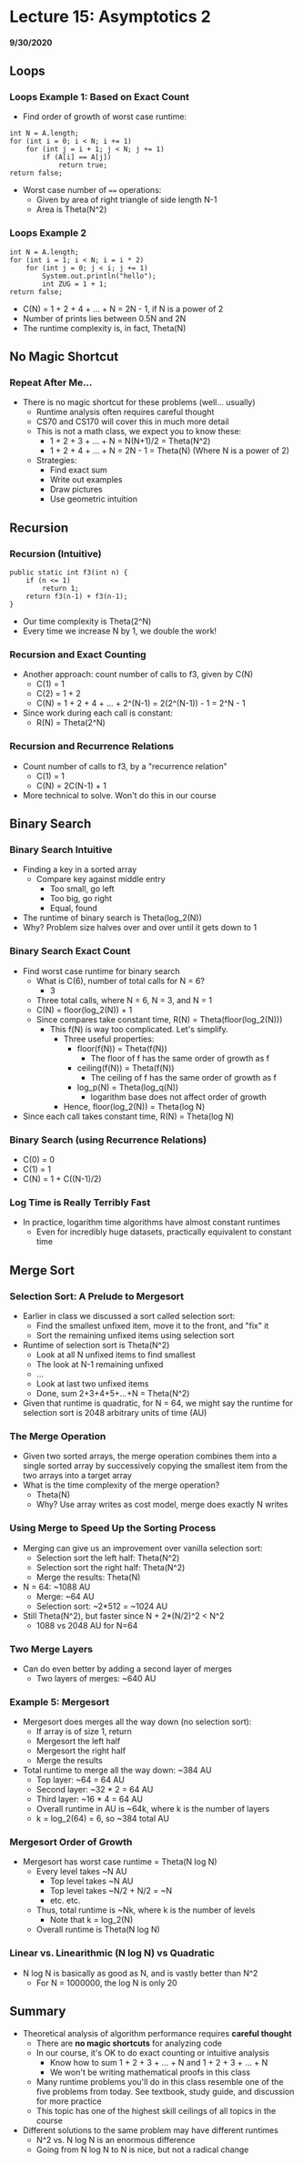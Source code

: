 # Lecture 15: Asymptotics 2
#### 9/30/2020


## Loops

### Loops Example 1: Based on Exact Count
- Find order of growth of worst case runtime:

```
int N = A.length;
for (int i = 0; i < N; i += 1)
    for (int j = i + 1; j < N; j += 1)
        if (A[i] == A[j])
            return true;
return false;
```
- Worst case number of `==` operations:
  - Given by area of right triangle of side length N-1
  - Area is Theta(N^2)

### Loops Example 2
```
int N = A.length;
for (int i = 1; i < N; i = i * 2)
    for (int j = 0; j < i; j += 1)
        System.out.println("hello");
        int ZUG = 1 + 1;
return false;
```
- C(N) = 1 + 2 + 4 + ... + N = 2N - 1, if N is a power of 2
- Number of prints lies between 0.5N and 2N
- The runtime complexity is, in fact, Theta(N)


## No Magic Shortcut

### Repeat After Me...
- There is no magic shortcut for these problems (well... usually)
  - Runtime analysis often requires careful thought
  - CS70 and CS170 will cover this in much more detail
  - This is not a math class, we expect you to know these:
    - 1 + 2 + 3 + ... + N = N(N+1)/2 = Theta(N^2)
    - 1 + 2 + 4 + ... + N = 2N - 1 = Theta(N) (Where N is a power of 2)
  - Strategies:
    - Find exact sum
    - Write out examples
    - Draw pictures
    - Use geometric intuition


## Recursion

### Recursion (Intuitive)
```
public static int f3(int n) {
    if (n <= 1)
        return 1;
    return f3(n-1) + f3(n-1);
}
```
- Our time complexity is Theta(2^N)
- Every time we increase N by 1, we double the work!

### Recursion and Exact Counting
- Another approach: count number of calls to f3, given by C(N)
  - C(1) = 1
  - C(2) = 1 + 2
  - C(N) = 1 + 2 + 4 + ... + 2^(N-1) = 2(2^(N-1)) - 1 = 2^N - 1
- Since work during each call is constant:
  - R(N) = Theta(2^N)

### Recursion and Recurrence Relations
- Count number of calls to f3, by a "recurrence relation"
  - C(1) = 1
  - C(N) = 2C(N-1) + 1
- More technical to solve. Won't do this in our course


## Binary Search

### Binary Search Intuitive
- Finding a key in a sorted array
  - Compare key against middle entry
    - Too small, go left
    - Too big, go right
    - Equal, found
- The runtime of binary search is Theta(log_2(N))
- Why? Problem size halves over and over until it gets down to 1

### Binary Search Exact Count
- Find worst case runtime for binary search
  - What is C(6), number of total calls for N = 6?
    - 3
  - Three total calls, where N = 6, N = 3, and N = 1
  - C(N) = floor(log_2(N)) + 1
  - Since compares take constant time, R(N) = Theta(floor(log_2(N)))
    - This f(N) is way too complicated. Let's simplify.
      - Three useful properties:
        - floor(f(N)) = Theta(f(N))
          - The floor of f has the same order of growth as f
        - ceiling(f(N)) = Theta(f(N))
          - The ceiling of f has the same order of growth as f
        - log_p(N) = Theta(log_q(N))
          - logarithm base does not affect order of growth
      - Hence, floor(log_2(N)) = Theta(log N)
- Since each call takes constant time, R(N) = Theta(log N)

### Binary Search (using Recurrence Relations)
- C(0) = 0
- C(1) = 1
- C(N) = 1 + C((N-1)/2)

### Log Time is Really Terribly Fast
- In practice, logarithm time algorithms have almost constant runtimes
  - Even for incredibly huge datasets, practically equivalent to constant time


## Merge Sort

### Selection Sort: A Prelude to Mergesort
- Earlier in class we discussed a sort called selection sort:
  - Find the smallest unfixed item, move it to the front, and "fix" it
  - Sort the remaining unfixed items using selection sort
- Runtime of selection sort is Theta(N^2)
  - Look at all N unfixed items to find smallest
  - The look at N-1 remaining unfixed
  - ...
  - Look at last two unfixed items
  - Done, sum 2+3+4+5+...+N = Theta(N^2)
- Given that runtime is quadratic, for N = 64, we might say the runtime for selection sort is 2048 arbitrary units of time (AU)

### The Merge Operation
- Given two sorted arrays, the merge operation combines them into a single sorted array by successively copying the smallest item from the two arrays into a target array
- What is the time complexity of the merge operation?
  - Theta(N)
  - Why? Use array writes as cost model, merge does exactly N writes

### Using Merge to Speed Up the Sorting Process
- Merging can give us an improvement over vanilla selection sort:
  - Selection sort the left half: Theta(N^2)
  - Selection sort the right half: Theta(N^2)
  - Merge the results: Theta(N)
- N = 64: ~1088 AU
  - Merge: ~64 AU
  - Selection sort: ~2*512 = ~1024 AU
- Still Theta(N^2), but faster since N + 2*(N/2)^2 < N^2
  - 1088 vs 2048 AU for N=64

### Two Merge Layers
- Can do even better by adding a second layer of merges
  - Two layers of merges: ~640 AU

### Example 5: Mergesort
- Mergesort does merges all the way down (no selection sort):
  - If array is of size 1, return
  - Mergesort the left half
  - Mergesort the right half
  - Merge the results
- Total runtime to merge all the way down: ~384 AU
  - Top layer: ~64 = 64 AU
  - Second layer: ~32 * 2 = 64 AU
  - Third layer: ~16 * 4 = 64 AU
  - Overall runtime in AU is ~64k, where k is the number of layers
  - k = log_2(64) = 6, so ~384 total AU

### Mergesort Order of Growth
- Mergesort has worst case runtime = Theta(N log N)
  - Every level takes ~N AU
    - Top level takes ~N AU
    - Top level takes ~N/2 + N/2 = ~N
    - etc. etc.
  - Thus, total runtime is ~Nk, where k is the number of levels
    - Note that k = log_2(N)
  - Overall runtime is Theta(N log N)

### Linear vs. Linearithmic (N log N) vs Quadratic
- N log N is basically as good as N, and is vastly better than N^2
  - For N = 1000000, the log N is only 20

## Summary
- Theoretical analysis of algorithm performance requires **careful thought**
  - There are **no magic shortcuts** for analyzing code
  - In our course, it's OK to do exact counting or intuitive analysis
    - Know how to sum 1 + 2 + 3 + ... + N and 1 + 2 + 3 + ... + N
    - We won't be writing mathematical proofs in this class
  - Many runtime problems you'll do in this class resemble one of the five problems from today. See textbook, study guide, and discussion for more practice
  - This topic has one of the highest skill ceilings of all topics in the course
- Different solutions to the same problem may have different runtimes
  - N^2 vs. N log N is an enormous difference
  - Going from N log N to N is nice, but not a radical change